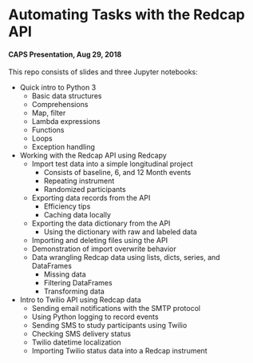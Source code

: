 # Automating Tasks with the Redcap API
#### CAPS Presentation, Aug 29, 2018


 This repo consists of slides and three Jupyter notebooks:
 - Quick intro to Python 3
    - Basic data structures
    - Comprehensions
    - Map, filter
    - Lambda expressions
    - Functions
    - Loops
    - Exception handling
 - Working with the Redcap API using Redcapy
    - Import test data into a simple longitudinal project
        - Consists of baseline, 6, and 12 Month events
        - Repeating instrument
        - Randomized participants
    - Exporting data records from the API
        - Efficiency tips
        - Caching data locally
    - Exporting the data dictionary from the API
        - Using the dictionary with raw and labeled data
    - Importing and deleting files using the API
    - Demonstration of import overwrite behavior
    - Data wrangling Redcap data using lists, dicts, series, and DataFrames
        - Missing data
        - Filtering DataFrames
        - Transforming data
 - Intro to Twilio API using Redcap data
    - Sending email notifications with the SMTP protocol
    - Using Python logging to record events
    - Sending SMS to study participants using Twilio
    - Checking SMS delivery status
    - Twilio datetime localization
    - Importing Twilio status data into a Redcap instrument




